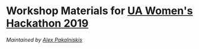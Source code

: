 # Workshop Materials for [UA Women's Hackathon 2019](https://womenshackathon.arizona.edu/)

*Maintained by [Alex Pakalniskis](https://alexpakalniskis.com)*
